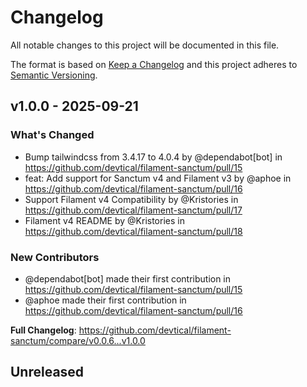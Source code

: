# Changelog

All notable changes to this project will be documented in this file.

The format is based on [Keep a Changelog](http://keepachangelog.com)
and this project adheres to [Semantic Versioning](http://semver.org).

## v1.0.0 - 2025-09-21

### What's Changed

* Bump tailwindcss from 3.4.17 to 4.0.4 by @dependabot[bot] in https://github.com/devtical/filament-sanctum/pull/15
* feat: Add support for Sanctum v4 and Filament v3 by @aphoe in https://github.com/devtical/filament-sanctum/pull/16
* Support Filament v4 Compatibility by @Kristories in https://github.com/devtical/filament-sanctum/pull/17
* Filament v4 README by @Kristories in https://github.com/devtical/filament-sanctum/pull/18

### New Contributors

* @dependabot[bot] made their first contribution in https://github.com/devtical/filament-sanctum/pull/15
* @aphoe made their first contribution in https://github.com/devtical/filament-sanctum/pull/16

**Full Changelog**: https://github.com/devtical/filament-sanctum/compare/v0.0.6...v1.0.0

## Unreleased
